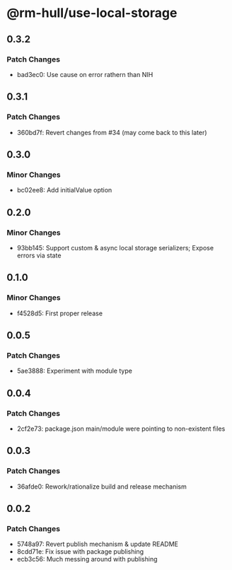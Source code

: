 # @rm-hull/use-local-storage

## 0.3.2

### Patch Changes

- bad3ec0: Use cause on error rathern than NIH

## 0.3.1

### Patch Changes

- 360bd7f: Revert changes from #34 (may come back to this later)

## 0.3.0

### Minor Changes

- bc02ee8: Add initialValue option

## 0.2.0

### Minor Changes

- 93bb145: Support custom & async local storage serializers; Expose errors via state

## 0.1.0

### Minor Changes

- f4528d5: First proper release

## 0.0.5

### Patch Changes

- 5ae3888: Experiment with module type

## 0.0.4

### Patch Changes

- 2cf2e73: package.json main/module were pointing to non-existent files

## 0.0.3

### Patch Changes

- 36afde0: Rework/rationalize build and release mechanism

## 0.0.2

### Patch Changes

- 5748a97: Revert publish mechanism & update README
- 8cdd71e: Fix issue with package publishing
- ecb3c56: Much messing around with publishing
